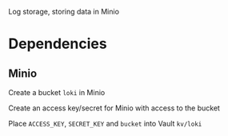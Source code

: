 
Log storage, storing data in Minio

# Dependencies

## Minio

Create a bucket `loki` in Minio

Create an access key/secret for Minio with access to the bucket

Place `ACCESS_KEY`, `SECRET_KEY` and `bucket` into Vault `kv/loki`
